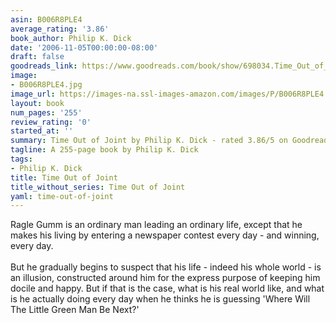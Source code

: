 ```yaml
---
asin: B006R8PLE4
average_rating: '3.86'
book_author: Philip K. Dick
date: '2006-11-05T00:00:00-08:00'
draft: false
goodreads_link: https://www.goodreads.com/book/show/698034.Time_Out_of_Joint
image:
- B006R8PLE4.jpg
image_url: https://images-na.ssl-images-amazon.com/images/P/B006R8PLE4.01._SCLZZZZZZZ.jpg
layout: book
num_pages: '255'
review_rating: '0'
started_at: ''
summary: Time Out of Joint by Philip K. Dick - rated 3.86/5 on Goodreads
tagline: A 255-page book by Philip K. Dick
tags:
- Philip K. Dick
title: Time Out of Joint
title_without_series: Time Out of Joint
yaml: time-out-of-joint
---
```


Ragle Gumm is an ordinary man leading an ordinary life, except that he makes his living by entering a newspaper contest every day - and winning, every day.<br /><br />But he gradually begins to suspect that his life - indeed his whole world - is an illusion, constructed around him for the express purpose of keeping him docile and happy. But if that is the case, what is his real world like, and what is he actually doing every day when he thinks he is guessing 'Where Will The Little Green Man Be Next?'
